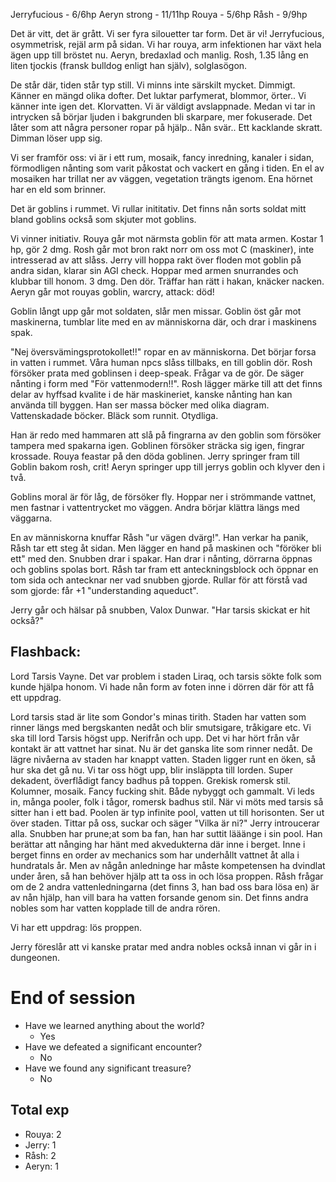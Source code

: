 Jerryfucious - 6/6hp
Aeryn strong - 11/11hp
Rouya - 5/6hp
Råsh - 9/9hp

Det är vitt, det är grått. Vi ser fyra silouetter tar form. Det är vi! Jerryfucious, osymmetrisk, rejäl arm på sidan. Vi har rouya, arm infektionen har växt hela ägen upp till bröstet nu. Aeryn, bredaxlad och manlig. Rosh, 1.35 lång en liten tjockis (fransk bulldog enligt han själv), solglasögon. 

De står där, tiden står typ still. Vi minns inte särskilt mycket. Dimmigt. Känner en mängd olika dofter. Det luktar parfymerat, blommor, örter.. Vi känner inte igen det. Klorvatten. Vi är väldigt avslappnade. Medan vi tar in intrycken så börjar ljuden i bakgrunden bli skarpare, mer fokuserade. Det låter som att några personer ropar på hjälp.. Nån svär.. Ett kacklande skratt. Dimman löser upp sig. 

Vi ser framför oss: vi är i ett rum, mosaik, fancy inredning, kanaler i sidan, förmodligen nånting som varit påkostat och vackert en gång i tiden. En el av mosaiken har trillat ner av väggen, vegetation trängts igenom. Ena hörnet har en eld som brinner. 

Det är goblins i rummet. Vi rullar inititativ. Det finns nån sorts soldat mitt bland goblins också som skjuter mot goblins. 

Vi vinner initiativ. Rouya går mot närmsta goblin för att mata armen. Kostar 1 hp, gör 2 dmg. 
Rosh går mot bron rakt norr om oss mot C (maskiner), inte intresserad av att slåss. Jerry vill hoppa rakt över floden mot goblin på andra sidan, klarar sin AGI check. Hoppar med armen snurrandes och klubbar till honom. 3 dmg. Den dör. Träffar han rätt i hakan, knäcker nacken. Aeryn går mot rouyas goblin, warcry, attack: död! 

Goblin långt upp går mot soldaten, slår men missar. Goblin öst går mot maskinerna, tumblar lite med en av människorna där, och drar i maskinens spak.  

"Nej översvämingsprotokollet!!" ropar en av människorna. Det börjar forsa in vatten i rummet. Våra human npcs slåss tillbaks, en till goblin dör. Rosh försöker prata med goblinsen i deep-speak. Frågar va de gör. De säger nånting i form med "För vattenmodern!!". Rosh lägger märke till att det finns delar av hyffsad kvalite i de här maskineriet, kanske nånting han kan använda till byggen. Han ser massa böcker med olika diagram. Vattenskadade böcker. Bläck som runnit. Otydliga. 

Han är redo med hammaren att slå på fingrarna av den goblin som försöker tampera med spakarna igen. Goblinen försöker sträcka sig igen, fingrar krossade. Rouya feastar på den döda goblinen. Jerry springer fram till Goblin bakom rosh, crit! Aeryn springer upp till jerrys goblin och klyver den i två.

Goblins moral är för låg, de försöker fly. Hoppar ner i strömmande vattnet, men fastnar i vattentrycket mo väggen. Andra börjar klättra längs med väggarna. 

En av människorna knuffar Råsh "ur vägen dvärg!". Han verkar ha panik, Råsh tar ett steg åt sidan. Men lägger en hand på maskinen och "föröker bli ett" med den. Snubben drar i spakar. Han drar i nånting, dörrarna öppnas och goblins spolas bort. Råsh tar fram ett anteckningsblock och öppnar en tom sida och antecknar ner vad snubben gjorde. Rullar för att förstå vad som gjorde: får +1 "understanding aqueduct". 

Jerry går och hälsar på snubben, Valox Dunwar. "Har tarsis skickat er hit också?"

## Flashback:
Lord Tarsis Vayne. Det var problem i staden Liraq, och tarsis sökte folk som kunde hjälpa honom. Vi hade nån form av foten inne i dörren där för att få ett uppdrag. 

Lord tarsis stad är lite som Gondor's minas tirith. Staden har vatten som rinner längs med bergskanten nedåt och blir smutsigare, tråkigare etc. Vi ska till lord Tarsis högst upp. Nerifrån och upp. Det vi har hört från vår kontakt är att vattnet har sinat. Nu är det ganska lite som rinner nedåt. De lägre nivåerna av staden har knappt vatten. Staden ligger runt en öken, så hur ska det gå nu. Vi tar oss högt upp, blir insläppta till lorden. Super dekadent, överflådigt fancy badhus på toppen. Grekisk romersk stil. Kolumner, mosaik. Fancy fucking shit. Både nybyggt och gammalt. Vi leds in, många pooler, folk i tågor, romersk badhus stil. När vi möts med tarsis så sitter han i ett bad. Poolen är typ infinite pool, vatten ut till horisonten. Ser ut över staden. Tittar på oss, suckar och säger "Vilka är ni?" Jerry introucerar alla. Snubben har prune;at som ba fan, han har suttit lääänge i sin pool. Han berättar att nånging har hänt med akvedukterna där inne i berget. Inne i berget finns en order av mechanics som har underhållt vattnet åt alla i hundratals år. Men av någån anledninge har måste kompetensen ha dvindlat under åren, så han behöver hjälp att ta oss in och lösa proppen. Råsh frågar om de 2 andra vattenledningarna (det finns 3, han bad oss bara lösa en) är av nån hjälp, han vill bara ha vatten forsande genom sin. Det finns andra nobles som har vatten kopplade till de andra rören.

Vi har ett uppdrag: lös proppen.

Jerry föreslår att vi kanske pratar med andra nobles också innan vi går in i dungeonen. 

# End of session
- Have we learned anything about the world? 
	- Yes
- Have we defeated a significant encounter? 
	- No
- Have we found any significant treasure?
	- No

## Total exp
- Rouya: 2
- Jerry: 1
- Råsh: 2
- Aeryn: 1